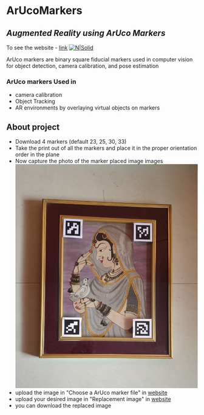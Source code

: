 # ArUcoMarkers
## _Augmented Reality using ArUco Markers_
To see the website - [link](https://aruco-markers.streamlit.app/)
[![N|Solid](https://seeklogo.com/images/S/streamlit-logo-B405F7E2FC-seeklogo.com.png)](https://aruco-markers.streamlit.app/)

ArUco markers are binary square fiducial markers used in computer vision for object detection, camera calibration, and pose estimation
 ### ArUco markers Used in 
- camera calibration
- Object Tracking
- AR environments by overlaying virtual objects on markers

## About project
- Download 4 markers (default 23, 25, 30, 33)  
- Take the print out of all the markers and place it in the proper orientation order in the plane
- Now capture the photo of the marker placed image images
![example photo](https://raw.githubusercontent.com/yashasmb/ArUco-Markers/main/testing_images/IMG_20240904_092028.jpg)
- upload the image in "Choose a ArUco marker file" in [website](https://aruco-markers.streamlit.app/)
- upload your desired image in "Replacement image" in [website](https://aruco-markers.streamlit.app/)
- you can download the replaced image 
 

